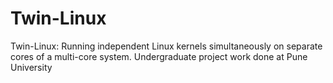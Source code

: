 Twin-Linux
==========

Twin-Linux: Running independent Linux kernels simultaneously on separate cores of a multi-core system. Undergraduate project work done at Pune University